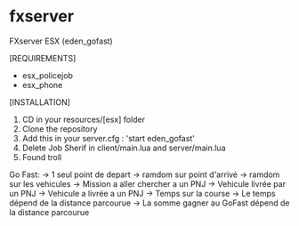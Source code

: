 # fxserver
FXserver ESX (eden_gofast)

[REQUIREMENTS]

  * esx_policejob
  * esx_phone 


[INSTALLATION]

1) CD in your resources/[esx] folder
2) Clone the repository
3) Add this in your server.cfg : 'start eden_gofast'
4) Delete Job Sherif in client/main.lua and server/main.lua 
6) Found troll

Go Fast: 
-> 1 seul point de depart 
-> ramdom sur point d'arrivé 
-> ramdom sur les vehicules
-> Mission a aller chercher a un PNJ
-> Vehicule livrée par un PNJ
-> Vehicule a livrée a un PNJ 
-> Temps sur la course
-> Le temps dépend de la distance parcourue 
-> La somme gagner au GoFast dépend de la distance parcourue 